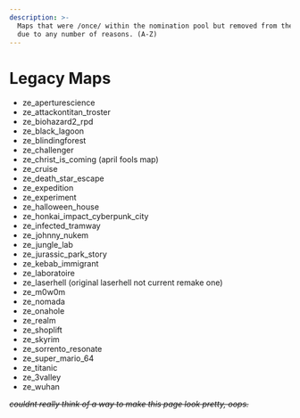 ```yaml
---
description: >-
  Maps that were /once/ within the nomination pool but removed from the server
  due to any number of reasons. (A-Z)
---
```


# Legacy Maps

* ze\_aperturescience
* ze\_attackontitan\_troster
* ze\_biohazard2\_rpd
* ze\_black\_lagoon
* ze\_blindingforest
* ze\_challenger
* ze\_christ\_is\_coming (april fools map)
* ze\_cruise
* ze\_death\_star\_escape
* ze\_expedition
* ze\_experiment
* ze\_halloween\_house
* ze\_honkai\_impact\_cyberpunk\_city
* ze\_infected\_tramway
* ze\_johnny\_nukem
* ze\_jungle\_lab
* ze\_jurassic\_park\_story
* ze\_kebab\_immigrant
* ze\_laboratoire
* ze\_laserhell (original laserhell not current remake one)
* ze\_m0w0m
* ze\_nomada
* ze\_onahole
* ze\_realm
* ze\_shoplift
* ze\_skyrim
* ze\_sorrento\_resonate
* ze\_super\_mario\_64
* ze\_titanic
* ze\_3valley
* ze\_wuhan



~~_couldnt really think of a way to make this page look pretty, oops._~~
